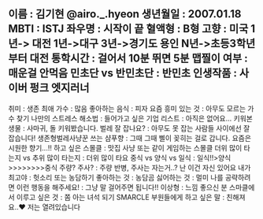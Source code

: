이름 : 김기현 @airo._.hyeon
생년월일 : 2007.01.18
MBTI : ISTJ
좌우명 : 시작이 끝
혈액형 : B형
고향 : 미국 1년-> 대전 1년->대구 3년->경기도 용인 N년->초등3학년부터 대전
통학시간 : 걸어서 10분 뛰면 5분
맵찔이 여부 : 매운걸 안먹음
민초단 vs 반민초단 : **반민초**
인생작품 : 사이버 펑크 엣지러너
---
취미 : 생존
최애 가수 :  많음
좋아하는 음식 : 피자
요즘 흥미 있는 것 : 아무도 모르는 가수 찾기
나만의 스트레스 해소법 : 
들어가고 싶은 기업 리스트 : 아직은 없어요...
키워본 생물 : 사마귀, 돌 키워봤습니다.
벌레 잘 잡나요? : 아무도 못 잡는 사람들 사이에선 잘 잡습니다! 생존형벌레사냥꾼
쓰는 샴푸향 : 그때 그때 삘이 꽂히는 걸로 갑니다. 요즘은 시원한 향기...!!
하고 싶은 스몰클 : 맛집 사냥 또는 같이 게임하는 스몰클
더위 많이 타는지 vs 추위 많이 타는지 : 더위 많이 타요
중식 vs 양식 vs 일식 : 일식!!>양식>>>>>>>>중식
주량? 주사? : 주량 반병, 주사는 자는거..?
난 이건 자신 있어요 내가 최고야 : 헛소리 또는 농담하기
좋아하는 것 : 농담곰
싫어하는 것 : 멀미
나를 공략하려면 이런 행동을 해주세요! : 그냥 말 걸어주면 됩니다!!
이상형 : 느낌 좋으신 분
스마클에서 이루고 싶은 것 : 쫌 아는 녀석 되기
SMARCLE 부원들에게 하고 싶은 말 : 친해져요..♥ 저는 열려있습니다
